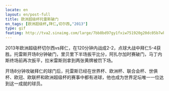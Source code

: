 ```yaml
---
locate: en
layout: en/post-full
title: 欧洲超级杯托雷斯破门
en_tags: [欧洲超级杯,拜仁,切尔西,"2013"]
type: gif
featimg: http://tva2.sinaimg.com/large/7bb8bd97gy1fxiw751920g20dc05b7wk.gif
---
```


2013年欧洲超级杯切尔西vs拜仁，在120分钟内战成2-2，点球大战中拜仁5-4获胜。托雷斯开场8分钟破门，里贝里下半场扳平比分，阿扎尔加时赛破门，马丁内斯终场前再次扳平，拉米雷斯则拿到两张黄牌被罚下场。
  
开场8分钟攻破拜仁的球门后，托雷斯已经在世界杯、欧洲杯、联合会杯、世俱杯、欧冠、欧联杯和欧洲超级杯的赛事中都有进球，他也成为世界足坛唯一一位达到这一成就的球员。